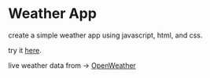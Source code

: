 # Weather App

create a simple weather app using javascript, html, and css. 

try it [here](https://zaialamm.github.io/weather-app/).

live weather data from -> [OpenWeather](https://openweathermap.org/)
